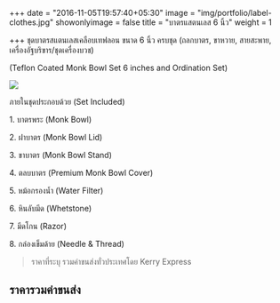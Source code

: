 +++
date = "2016-11-05T19:57:40+05:30"
image = "img/portfolio/label-clothes.jpg"
showonlyimage = false
title = "บาตรแสตนเลส 6 นิ้ว"
weight = 1

+++
ชุดบาตรสแตนเลสเคลือบเทฟลอน ขนาด 6 นิ้ว ครบชุด (ถลกบาตร, ขาหวาย, สายสะพาย, เครื่องอัฐบริขาร/ชุดเครื่องบวช)

\(Teflon Coated Monk Bowl Set 6 inches and Ordination Set)

 <!--more-->

![](/img/portfolio/label-clothes.jpg)

ภายในชุดประกอบด้วย (Set Included)

1\. บาตรพระ (Monk Bowl)

2\. ฝาบาตร (Monk Bowl Lid)

3\. ขาบาตร (Monk Bowl Stand)

4\. ตลบบาตร (Premium Monk Bowl Cover)

5\. หม้อกรองน้ำ (Water Filter)

6\. หินลับมีด (Whetstone)

7\. มีดโกน (Razor)

8\. กล่องเข็มด้าย (Needle & Thread)

> 
>
> ราคาที่ระบุ รวมค่าขนส่งทั่วประเทศโดย Kerry Express

## ราคารวมค่าขนส่ง